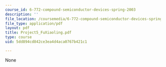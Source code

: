 ```yaml
---
course_id: 6-772-compound-semiconductor-devices-spring-2003
description: ''
file_location: /coursemedia/6-772-compound-semiconductor-devices-spring-2003/5dd894cd842ce3ea4d4aca0767b421c1_Project5_FuXiaoling.pdf
file_type: application/pdf
layout: pdf
title: Project5_FuXiaoling.pdf
type: course
uid: 5dd894cd842ce3ea4d4aca0767b421c1

---
```

None
